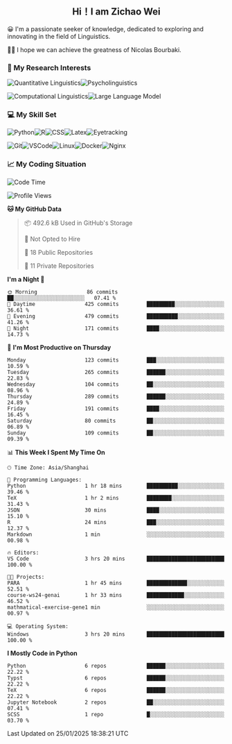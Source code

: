 

## <div align="center">Hi！I am Zichao Wei</div>

😀 I'm a passionate seeker of knowledge, dedicated to exploring and innovating in the field of Linguistics.

🙋‍♂️ I hope we can achieve the greatness of Nicolas Bourbaki.

### 🔬 My Research Interests

![Quantitative Linguistics](https://img.shields.io/badge/Quantitative%20Linguistics-%230072CC.svg?&style=for-the-badge&logo=appveyor&logoColor=white)![Psycholinguistics](https://img.shields.io/badge/Psycholinguistics-%2301a3a1.svg?&style=for-the-badge&logo=AWS%20Amplify&logoColor=white)

![Computational Linguistics](https://img.shields.io/badge/Computational%20Linguistics-%231877F2.svg?&style=for-the-badge&logo=Markdown&logoColor=white)![Large Language Model](https://img.shields.io/badge/Large%20Language%20Model-%23F76300.svg?&style=for-the-badge&logo=Android&logoColor=white)

### 💻 My Skill Set

![Python](https://img.shields.io/badge/Python-%2314354C.svg?style=for-the-badge&logo=python&logoColor=white&color=2AB3E3)![R](https://img.shields.io/badge/-R-276DC3?style=for-the-badge&logo=r&logoColor=white)![CSS](https://img.shields.io/badge/-CSS-1572B6?style=for-the-badge&logo=css3&logoColor=white)![Latex](https://img.shields.io/badge/-Latex-008080?style=for-the-badge&logo=latex&logoColor=white)![Eyetracking](https://img.shields.io/badge/Eyetracking-%230078D6?style=for-the-badge&logo=SearXNG&logoColor=#3050FF)

![Git](https://img.shields.io/badge/-Git-F05032?style=for-the-badge&logo=git&logoColor=white)![VSCode](https://img.shields.io/badge/-VSCode-007ACC?style=for-the-badge&logo=visual-studio-code&logoColor=white)![Linux](https://img.shields.io/badge/-Linux-FCC624?style=for-the-badge&logo=linux&logoColor=black)![Docker](https://img.shields.io/badge/-Docker-2496ED?style=for-the-badge&logo=docker&logoColor=white)![Nginx](https://img.shields.io/badge/-Nginx-009639?style=for-the-badge&logo=nginx&logoColor=white)

### 📈 My Coding Situation

<!--START_SECTION:waka-->
![Code Time](http://img.shields.io/badge/Code%20Time-415%20hrs%2041%20mins-blue)

![Profile Views](http://img.shields.io/badge/Profile%20Views-0-blue)

**🐱 My GitHub Data** 

> 📦 492.6 kB Used in GitHub's Storage 
 > 
> 🚫 Not Opted to Hire
 > 
> 📜 18 Public Repositories 
 > 
> 🔑 11 Private Repositories 
 > 
**I'm a Night 🦉** 

```text
🌞 Morning                86 commits          ██░░░░░░░░░░░░░░░░░░░░░░░   07.41 % 
🌆 Daytime                425 commits         █████████░░░░░░░░░░░░░░░░   36.61 % 
🌃 Evening                479 commits         ██████████░░░░░░░░░░░░░░░   41.26 % 
🌙 Night                  171 commits         ████░░░░░░░░░░░░░░░░░░░░░   14.73 % 
```
📅 **I'm Most Productive on Thursday** 

```text
Monday                   123 commits         ███░░░░░░░░░░░░░░░░░░░░░░   10.59 % 
Tuesday                  265 commits         ██████░░░░░░░░░░░░░░░░░░░   22.83 % 
Wednesday                104 commits         ██░░░░░░░░░░░░░░░░░░░░░░░   08.96 % 
Thursday                 289 commits         ██████░░░░░░░░░░░░░░░░░░░   24.89 % 
Friday                   191 commits         ████░░░░░░░░░░░░░░░░░░░░░   16.45 % 
Saturday                 80 commits          ██░░░░░░░░░░░░░░░░░░░░░░░   06.89 % 
Sunday                   109 commits         ██░░░░░░░░░░░░░░░░░░░░░░░   09.39 % 
```


📊 **This Week I Spent My Time On** 

```text
🕑︎ Time Zone: Asia/Shanghai

💬 Programming Languages: 
Python                   1 hr 18 mins        ██████████░░░░░░░░░░░░░░░   39.46 % 
TeX                      1 hr 2 mins         ████████░░░░░░░░░░░░░░░░░   31.43 % 
JSON                     30 mins             ████░░░░░░░░░░░░░░░░░░░░░   15.10 % 
R                        24 mins             ███░░░░░░░░░░░░░░░░░░░░░░   12.37 % 
Markdown                 1 min               ░░░░░░░░░░░░░░░░░░░░░░░░░   00.98 % 

🔥 Editors: 
VS Code                  3 hrs 20 mins       █████████████████████████   100.00 % 

🐱‍💻 Projects: 
PARA                     1 hr 45 mins        █████████████░░░░░░░░░░░░   52.51 % 
course-ws24-genai        1 hr 33 mins        ████████████░░░░░░░░░░░░░   46.52 % 
mathmatical-exercise-gene1 min               ░░░░░░░░░░░░░░░░░░░░░░░░░   00.97 % 

💻 Operating System: 
Windows                  3 hrs 20 mins       █████████████████████████   100.00 % 
```

**I Mostly Code in Python** 

```text
Python                   6 repos             ██████░░░░░░░░░░░░░░░░░░░   22.22 % 
Typst                    6 repos             ██████░░░░░░░░░░░░░░░░░░░   22.22 % 
TeX                      6 repos             ██████░░░░░░░░░░░░░░░░░░░   22.22 % 
Jupyter Notebook         2 repos             ██░░░░░░░░░░░░░░░░░░░░░░░   07.41 % 
SCSS                     1 repo              █░░░░░░░░░░░░░░░░░░░░░░░░   03.70 % 
```




 Last Updated on 25/01/2025 18:38:21 UTC
<!--END_SECTION:waka-->
